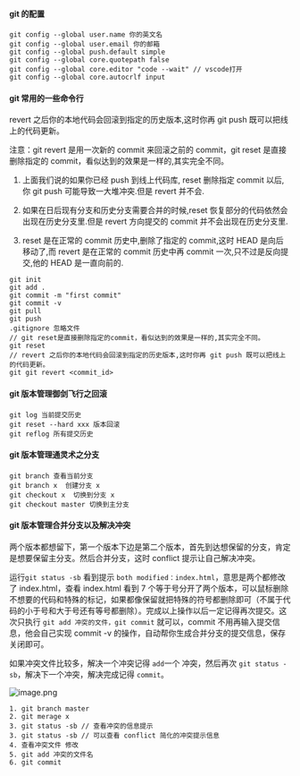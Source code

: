 #### git 的配置

```
git config --global user.name 你的英文名
git config --global user.email 你的邮箱
git config --global push.default simple
git config --global core.quotepath false
git config --global core.editor "code --wait" // vscode打开
git config --global core.autocrlf input
```

#### git 常用的一些命令行

revert 之后你的本地代码会回滚到指定的历史版本,这时你再 git push 既可以把线上的代码更新。

注意：git revert 是用一次新的 commit 来回滚之前的 commit，git reset 是直接删除指定的 commit，看似达到的效果是一样的,其实完全不同。

1. 上面我们说的如果你已经 push 到线上代码库, reset 删除指定 commit 以后,你 git push 可能导致一大堆冲突.但是 revert 并不会.

2. 如果在日后现有分支和历史分支需要合并的时候,reset 恢复部分的代码依然会出现在历史分支里.但是 revert 方向提交的 commit 并不会出现在历史分支里.
3. reset 是在正常的 commit 历史中,删除了指定的 commit,这时 HEAD 是向后移动了,而 revert 是在正常的 commit 历史中再 commit 一次,只不过是反向提交,他的 HEAD 是一直向前的.

```
git init
git add .
git commit -m "first commit"
git commit -v
git pull
git push
.gitignore 忽略文件
// git reset是直接删除指定的commit，看似达到的效果是一样的,其实完全不同。
git reset
// revert 之后你的本地代码会回滚到指定的历史版本,这时你再 git push 既可以把线上的代码更新。
git git revert <commit_id>
```

#### git 版本管理御剑飞行之回滚

```
git log 当前提交历史
git reset --hard xxx 版本回滚
git reflog 所有提交历史
```

#### git 版本管理通灵术之分支

```
git branch 查看当前分支
git branch x  创建分支 x
git checkout x  切换到分支 x
git checkout master 切换到主分支
```

#### git 版本管理合并分支以及解决冲突

两个版本都想留下，第一个版本下边是第二个版本，首先到达想保留的分支，肯定是想要保留主分支。然后合并分支，这时 conflict 提示让自己解决冲突。

运行`git status -sb` 看到提示 `both modified：index.html`，意思是两个都修改了 index.html，查看 index.html 看到 7 个等于号分开了两个版本，可以鼠标删除不想要的代码和特殊的标记，如果都像保留就把特殊的符号都删除即可（不属于代码的小于号和大于号还有等号都删除）。完成以上操作以后一定记得再次提交。这次只执行 `git add 冲突的文件，git commit` 就可以，commit 不用再输入提交信息，他会自己实现 commit -v 的操作，自动帮你生成合并分支的提交信息，保存关闭即可。

如果冲突文件比较多，解决一个冲突记得 `add`一个 冲突，然后再次 `git status -sb`，解决下一个冲突，解决完成记得 `commit`。

![image.png](https://upload-images.jianshu.io/upload_images/9611412-aa074ff3ca551333.png?imageMogr2/auto-orient/strip%7CimageView2/2/w/1240)

```
1. git branch master
2. git merage x
3. git status -sb // 查看冲突的信息提示
3. git status -sb // 可以查看 conflict 简化的冲突提示信息
4. 查看冲突文件 修改
5. git add 冲突的文件名
6. git commit
```
